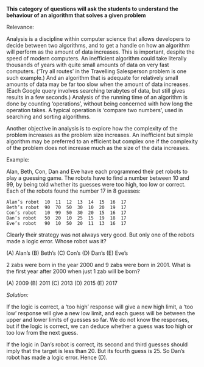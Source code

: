 **This category of questions will ask the students to understand the behaviour of an algorithm that solves a given problem**

Relevance: 

Analysis is a discipline within computer science that allows developers to decide between two algorithms, and to get a handle on how an algorithm will perform as the amount of data increases. This is important, despite the speed of modern computers. An inefficient algorithm could take literally thousands of years with quite small amounts of data on very fast computers. (‘Try all routes’ in the Travelling Salesperson problem is one such example.) And an algorithm that is adequate for relatively small amounts of data may be far too slow when the amount of data increases. (Each Google query involves searching terabytes of data, but still gives results in a few seconds.) Analysis of the running time of an algorithm is done by counting ‘operations’, without being concerned with how long the operation takes. A typical operation is ‘compare two numbers’, used in searching and sorting algorithms.

Another objective in analysis is to explore how the complexity of the problem increases as the problem size increases. An inefficient but simple algorithm may be preferred to an efficient but complex one if the complexity of the problem does not increase much as the size of the data increases.


Example: 

Alan, Beth, Con, Dan and Eve have each programmed their pet robots to play a guessing game. The robots have to find a number between 10 and 99, by being told whether its guesses were too high, too low or correct. Each of the robots found the number 17 in 8 guesses:

```
Alan’s robot  10  11  12  13  14  15  16  17 
Beth’s robot  90  70  50  30  10  20  19  17 
Con’s robot   10  99  50  30  20  15  16  17 
Dan’s robot   50  20  10  25  15  19  18  17 
Eve’s robot   90  10  50  20  11  13  16  17
```

Clearly their strategy was not always very good. But only one of the robots made a logic error.
Whose robot was it?

(A) Alan’s    (B) Beth’s   (C) Con’s    (D) Dan’s   (E) Eve’s

2 zabs were born in the year 2000 and 9 zabs were born in 2001. What is the first year after 2000 when just 1 zab will be born?

(A) 2009  (B) 2011  (C) 2013  (D) 2015  (E) 2017

*Solution:* 

If the logic is correct, a ‘too high’ response will give a new high limit, a ‘too low’ response will give a new low limit, and each guess will be between the upper and lower limits of guesses so far. We do not know the responses, but if the logic is correct, we can deduce whether a guess was too high or too low from the next guess.

If the logic in Dan’s robot is correct, its second and third guesses should imply that the target is less than 20. But its fourth guess is 25. So Dan’s robot has made a logic error. Hence (D).
